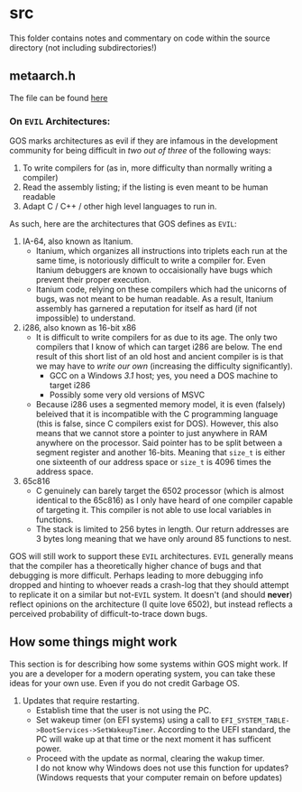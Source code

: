 # src
This folder contains notes and commentary on code within the source directory
(not including subdirectories!)

## metaarch.h
The file can be found [here](./metaarch.h)

### On `EVIL` Architectures:

GOS marks architectures as evil if they are infamous in the development community
for being difficult in *two out of three* of the following ways:

1. To write compilers for (as in, more difficulty than normally writing a compiler)
2. Read the assembly listing; if the listing is even meant to be human readable
3. Adapt C / C++ / other high level languages to run in.

As such, here are the architectures that GOS defines as `EVIL`:
1. IA-64, also known as Itanium.
    - Itanium, which organizes all instructions into triplets each run at the 
    same time, is notoriously difficult to write a compiler for. Even Itanium
    debuggers are known to occaisionally have bugs which prevent their proper
    execution. 
    - Itanium code, relying on these compilers which had the unicorns of bugs, 
    was not meant to be human readable. As a result, Itanium assembly has garnered
     a reputation for itself as hard (if not impossible) to understand.
2. i286, also known as 16-bit x86
    - It is difficult to write compilers for as due to its age. The only two 
    compilers that I know of which can target i286 are below. The end result of
    this short list of an old host and ancient compiler is is that we may have 
    to *write our own* (increasing the difficulty significantly).
        + GCC on a Windows *3.1* host; yes, you need a DOS machine to target i286
        + Possibly some very old versions of MSVC
    - Because i286 uses a segmented memory model, it is even (falsely) beleived
    that it is incompatible with the C programming language (this is false, since
    C compilers exist for DOS). However, this also means that we cannot store a
    pointer to just anywhere in RAM anywhere on the processor. Said pointer has
    to be split between a segment register and another 16-bits. Meaning that 
    `size_t` is either one sixteenth of our address space or `size_t` is 4096 
    times the address space.
3. 65c816
    - C genuinely can barely target the 6502 processor (which is almost identical
    to the 65c816) as I only have heard of
    one compiler capable of targeting it. This compiler is not able to use 
    local variables in functions.
    - The stack is limited to 256 bytes in length. Our return addresses are 3 
    bytes long meaning that we have only around 85 functions to nest.

GOS will still work to support these `EVIL` architectures. `EVIL` generally means
that the compiler has a theoretically higher chance of bugs and that debugging
is more difficult. Perhaps leading to more debugging info dropped and hinting
to whoever reads a crash-log that they should attempt to replicate it on a similar
but not-`EVIL` system. It doesn't (and should **never**) reflect opinions on the
architecture (I quite love 6502), but instead reflects a perceived probability
of difficult-to-trace down bugs.


## How some things might work
This section is for describing how some systems within GOS might work. If you are
a developer for a modern operating system, you can take these ideas for your
own use. Even if you do not credit Garbage OS.

1. Updates that require restarting.
    - Establish time that the user is not using the PC.
    - Set wakeup timer (on EFI systems) using a call to 
    `EFI_SYSTEM_TABLE->BootServices->SetWakeupTimer`. According to the UEFI 
    standard, the PC will wake up at that time or the next moment it has 
    sufficent power. 
    - Proceed with the update as normal, clearing the wakup timer.
    <br> I do not know why Windows does not use this function for updates?
    (Windows requests that your computer remain on before updates)